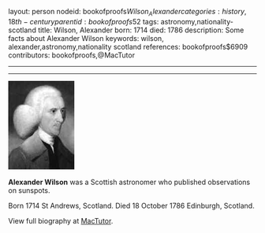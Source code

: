 layout: person
nodeid: bookofproofs$Wilson_Alexander
categories: history,18th-century
parentid: bookofproofs$52
tags: astronomy,nationality-scotland
title: Wilson, Alexander
born: 1714
died: 1786
description: Some facts about Alexander Wilson
keywords: wilson, alexander,astronomy,nationality scotland
references: bookofproofs$6909
contributors: bookofproofs,@MacTutor

---


---

![Wilson_Alexander.jpg](https://github.com/bookofproofs/bookofproofs.github.io/blob/main/_sources/_assets/images/portraits/Wilson_Alexander.jpg?raw=true)

**Alexander Wilson** was a Scottish astronomer who published observations on sunspots.

Born 1714 St Andrews, Scotland. Died 18 October 1786 Edinburgh, Scotland.


View full biography at [MacTutor](https://mathshistory.st-andrews.ac.uk/Biographies/Wilson_Alexander/).